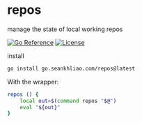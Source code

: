 # repos

manage the state of local working repos

[![Go Reference](https://pkg.go.dev/badge/go.seankhliao.com/repos.svg)](https://pkg.go.dev/go.seankhliao.com/repos)
[![License](https://img.shields.io/github/license/seankhliao/repos.svg?style=flat-square)](LICENSE)

install

```sh
go install go.seankhliao.com/repos@latest
```

With the wrapper:

```sh
repos () {
	local out=$(command repos "$@")
	eval "${out}"
}
```
